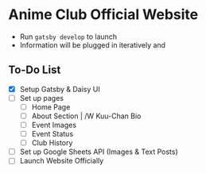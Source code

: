 # Anime Club Official Website

- Run ```gatsby develop``` to launch
- Information will be plugged in iteratively and

## To-Do List

- [x] Setup Gatsby & Daisy UI
- [ ] Set up pages 
  - [ ] Home Page
  - [ ] About Section | /W Kuu-Chan Bio
  - [ ] Event Images 
  - [ ] Event Status 
  - [ ] Club History
- [ ] Set up Google Sheets API (Images & Text Posts)
- [ ] Launch Website Officially
